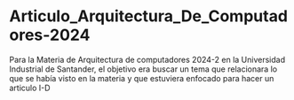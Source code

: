 # Articulo_Arquitectura_De_Computadores-2024
Para la Materia de Arquitectura de computadores 2024-2 en la Universidad Industrial de Santander, el objetivo era buscar un tema que relacionara lo que se había visto en la materia y que estuviera enfocado para hacer un articulo I-D
